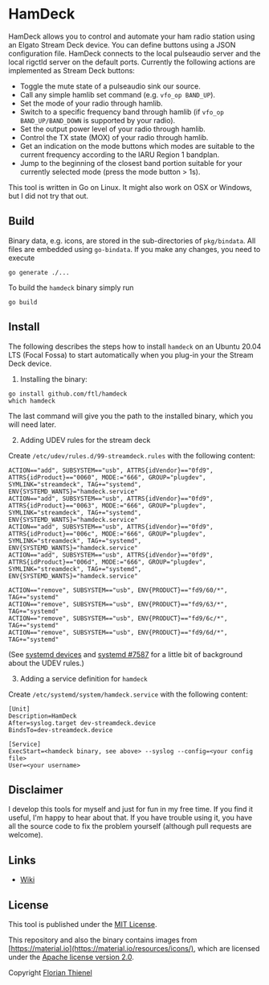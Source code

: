 # HamDeck

HamDeck allows you to control and automate your ham radio station using an Elgato Stream Deck device. You can define buttons using a JSON configuration file. HamDeck connects to the local pulseaudio server and the local rigctld server on the default ports. Currently the following actions are implemented as Stream Deck buttons:

* Toggle the mute state of a pulseaudio sink our source.
* Call any simple hamlib set command (e.g. `vfo_op BAND_UP`).
* Set the mode of your radio through hamlib.
* Switch to a specific frequency band through hamlib (if `vfo_op BAND_UP/BAND_DOWN` is supported by your radio).
* Set the output power level of your radio through hamlib.
* Control the TX state (MOX) of your radio through hamlib.
* Get an indication on the mode buttons which modes are suitable to the current frequency according to the IARU Region 1 bandplan.
* Jump to the beginning of the closest band portion suitable for your currently selected mode (press the mode button > 1s).

This tool is written in Go on Linux. It might also work on OSX or Windows, but I did not try that out.

## Build

Binary data, e.g. icons, are stored in the sub-directories of `pkg/bindata`. All files are embedded using `go-bindata`. If you make any changes, you need to execute

```
go generate ./...
```

To build the `hamdeck` binary simply run

```
go build
```

## Install

The following describes the steps how to install `hamdeck` on an Ubuntu 20.04 LTS (Focal Fossa) to start automatically when you plug-in your the Stream Deck device.

1. Installing the binary:

```
go install github.com/ftl/hamdeck
which hamdeck
```

The last command will give you the path to the installed binary, which you will need later.

2. Adding UDEV rules for the stream deck

Create `/etc/udev/rules.d/99-streamdeck.rules` with the following content:

```
ACTION=="add", SUBSYSTEM=="usb", ATTRS{idVendor}=="0fd9", ATTRS{idProduct}=="0060", MODE:="666", GROUP="plugdev", SYMLINK="streamdeck", TAG+="systemd", ENV{SYSTEMD_WANTS}="hamdeck.service"
ACTION=="add", SUBSYSTEM=="usb", ATTRS{idVendor}=="0fd9", ATTRS{idProduct}=="0063", MODE:="666", GROUP="plugdev", SYMLINK="streamdeck", TAG+="systemd", ENV{SYSTEMD_WANTS}="hamdeck.service"
ACTION=="add", SUBSYSTEM=="usb", ATTRS{idVendor}=="0fd9", ATTRS{idProduct}=="006c", MODE:="666", GROUP="plugdev", SYMLINK="streamdeck", TAG+="systemd", ENV{SYSTEMD_WANTS}="hamdeck.service"
ACTION=="add", SUBSYSTEM=="usb", ATTRS{idVendor}=="0fd9", ATTRS{idProduct}=="006d", MODE:="666", GROUP="plugdev", SYMLINK="streamdeck", TAG+="systemd", ENV{SYSTEMD_WANTS}="hamdeck.service"

ACTION=="remove", SUBSYSTEM=="usb", ENV{PRODUCT}=="fd9/60/*", TAG+="systemd"
ACTION=="remove", SUBSYSTEM=="usb", ENV{PRODUCT}=="fd9/63/*", TAG+="systemd"
ACTION=="remove", SUBSYSTEM=="usb", ENV{PRODUCT}=="fd9/6c/*", TAG+="systemd"
ACTION=="remove", SUBSYSTEM=="usb", ENV{PRODUCT}=="fd9/6d/*", TAG+="systemd"
```

(See [systemd devices](https://www.freedesktop.org/software/systemd/man/systemd.device.html) and [systemd #7587](https://github.com/systemd/systemd/issues/7587) for a little bit of background about the UDEV rules.)

3. Adding a service definition for `hamdeck`

Create `/etc/systemd/system/hamdeck.service` with the following content:

```
[Unit]
Description=HamDeck
After=syslog.target dev-streamdeck.device
BindsTo=dev-streamdeck.device

[Service]
ExecStart=<hamdeck binary, see above> --syslog --config=<your config file>
User=<your username>
```

## Disclaimer

I develop this tools for myself and just for fun in my free time. If you find it useful, I'm happy to hear about that. If you have trouble using it, you have all the source code to fix the problem yourself (although pull requests are welcome).

## Links

* [Wiki](https://github.com/ftl/hamdeck/wiki)

## License

This tool is published under the [MIT License](https://www.tldrlegal.com/l/mit).

This repository and also the binary contains images from [https://material.io](https://material.io/resources/icons/), which are licensed under the [Apache license version 2.0](https://www.apache.org/licenses/LICENSE-2.0.html).

Copyright [Florian Thienel](http://thecodingflow.com/)

